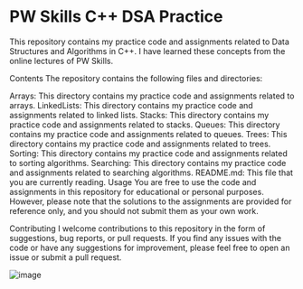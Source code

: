 # PW Skills C++ DSA Practice
This repository contains my practice code and assignments related to Data Structures and Algorithms in C++. I have learned these concepts from the online lectures of PW Skills.

Contents
The repository contains the following files and directories:

Arrays: This directory contains my practice code and assignments related to arrays.
LinkedLists: This directory contains my practice code and assignments related to linked lists.
Stacks: This directory contains my practice code and assignments related to stacks.
Queues: This directory contains my practice code and assignments related to queues.
Trees: This directory contains my practice code and assignments related to trees.
Sorting: This directory contains my practice code and assignments related to sorting algorithms.
Searching: This directory contains my practice code and assignments related to searching algorithms.
README.md: This file that you are currently reading.
Usage
You are free to use the code and assignments in this repository for educational or personal purposes. However, please note that the solutions to the assignments are provided for reference only, and you should not submit them as your own work.

Contributing
I welcome contributions to this repository in the form of suggestions, bug reports, or pull requests. If you find any issues with the code or have any suggestions for improvement, please feel free to open an issue or submit a pull request.

![image](https://user-images.githubusercontent.com/96586771/237058056-2e5ccff2-1ab8-41cf-aa64-b80620dc708a.png)
